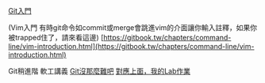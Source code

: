 [Git入門](https://backlog.com/git-tutorial/tw/)

(Vim入門 有時git命令如commit或merge會跳進vim的介面讓你輸入註釋，如果你被trapped住了，請來看這邊)
[https://gitbook.tw/chapters/command-line/vim-introduction.html](https://gitbook.tw/chapters/command-line/vim-introduction.html)

Git稍進階 軟工講義
[Git沒那麼難吧](https://slides.com/jimting/git/#/)
[對應上面，我的Lab作業](https://github.com/zxcj04/gitTest)
